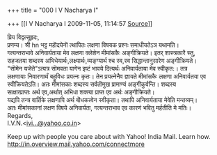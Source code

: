 +++
title = "000 I V Nacharya I"

+++
[[I V Nacharya I	2009-11-05, 11:14:57 [Source](https://groups.google.com/g/bvparishat/c/MrTInb6DXVI)]]



प्रिय विद्वत्सुहृदः,  
प्रणम्य। श्री hn भट्ट महॊदयेनॊ त्थापितः लक्षणा विषयक प्रश्नः समाधीयतेऽत्र यथामति।  
गत्यन्तराभावे अनिवार्यताया मेव लक्षणा क्लेशेन मीमांसकैः अङ्गीक्रियते। इतर् शास्त्रकारै स्तु,  
सहजतया शब्दस्य अभिधेयार्थः,लक्ष्यार्थः,व्यङ्ग्यार्थ श्च स्व,स्व सिद्धान्तानुसारेण अङ्गीक्रियते।  
"सॊमेन यजेते"ऽत्यत्र सॊमवता यागेन इष्टं भावये दित्यर्थः अनिवार्यताया मेव स्वीकृत:। तत्र  
लक्षणायाः निवारणार्थं बहुविधः प्रयत्नः कृतः। तेन प्रयत्नेनैव ज्ञायते मीमांसकैः लक्षणा अनिवार्यतया एव  
स्वीक्रियतेऽति। अतः मीमांसकाः शब्दस्य सर्वतॊमुख प्रामाण्यं अङ्गीकुर्वन्ति। शब्दस्य  
साक्षात्प्राप्तः अर्थ एव,अर्थात् अभिधा शक्त्या प्राप्त एव अर्थः अङ्गीक्रियते।  
यद्यपि तन्त्र वार्तिके लक्षणापि अर्थ बॊधकत्वेन स्वीकृता। तथापि अनिवार्यताया मेवेति मन्तव्यम्।  
अतः मीमांसकानां लक्षण विषये अनिवार्यता, गत्यन्तराभाव एव कारणं भवितु मर्हतीति मे मतिः।  
Regards,  
I.V.N.\<[ivi...@yahoo.co.in]()\>

  
Keep up with people you care about with Yahoo! India Mail. Learn how. <http://in.overview.mail.yahoo.com/connectmore>

